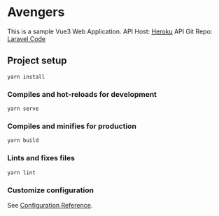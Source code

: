 # Avengers
This is a sample Vue3 Web Application.
API Host: [Heroku](https://vueavengers.herokuapp.com)
API Git Repo: [Laravel Code](https://github.com/osenco/vueavengers)

## Project setup
```
yarn install
```

### Compiles and hot-reloads for development
```
yarn serve
```

### Compiles and minifies for production
```
yarn build
```

### Lints and fixes files
```
yarn lint
```

### Customize configuration
See [Configuration Reference](https://cli.vuejs.org/config/).
